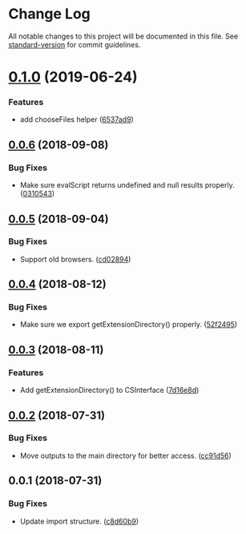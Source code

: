 # Change Log

All notable changes to this project will be documented in this file. See [standard-version](https://github.com/conventional-changelog/standard-version) for commit guidelines.

<a name="0.1.0"></a>
# [0.1.0](https://github.com/sammarks/cep-lib/compare/v0.0.6...v0.1.0) (2019-06-24)


### Features

* add chooseFiles helper ([6537ad9](https://github.com/sammarks/cep-lib/commit/6537ad9))



<a name="0.0.6"></a>
## [0.0.6](https://github.com/sammarks/cep-lib/compare/v0.0.5...v0.0.6) (2018-09-08)


### Bug Fixes

* Make sure evalScript returns undefined and null results properly. ([0310543](https://github.com/sammarks/cep-lib/commit/0310543))


<a name="0.0.5"></a>
## [0.0.5](https://github.com/sammarks/cep-lib/compare/v0.0.4...v0.0.5) (2018-09-04)


### Bug Fixes

* Support old browsers. ([cd02894](https://github.com/sammarks/cep-lib/commit/cd02894))



<a name="0.0.4"></a>
## [0.0.4](https://github.com/sammarks/cep-lib/compare/v0.0.3...v0.0.4) (2018-08-12)


### Bug Fixes

* Make sure we export getExtensionDirectory() properly. ([52f2495](https://github.com/sammarks/cep-lib/commit/52f2495))



<a name="0.0.3"></a>
## [0.0.3](https://github.com/sammarks/cep-lib/compare/v0.0.2...v0.0.3) (2018-08-11)


### Features

* Add getExtensionDirectory() to CSInterface ([7d16e8d](https://github.com/sammarks/cep-lib/commit/7d16e8d))



<a name="0.0.2"></a>
## [0.0.2](https://github.com/sammarks/cep-lib/compare/v0.0.1...v0.0.2) (2018-07-31)


### Bug Fixes

* Move outputs to the main directory for better access. ([cc91d56](https://github.com/sammarks/cep-lib/commit/cc91d56))



<a name="0.0.1"></a>
## 0.0.1 (2018-07-31)


### Bug Fixes

* Update import structure. ([c8d60b9](https://github.com/sammarks/cep-lib/commit/c8d60b9))
